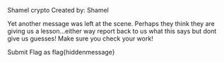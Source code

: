 Shamel crypto
Created by: Shamel

Yet another message was left at the scene. Perhaps they think they are giving us a lesson…either way report back to us what this says but dont give us guesses! Make sure you check your work!

Submit Flag as flag{hiddenmessage}
